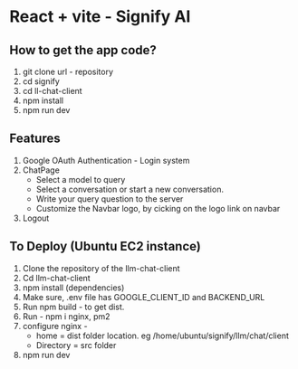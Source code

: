 # React + vite - Signify AI


## How to get the app code? 

1. git clone url - repository
2. cd signify
3. cd ll-chat-client
4. npm install 
5. npm run dev

## Features
1. Google OAuth Authentication - Login system
2. ChatPage 
    - Select a model to query
    - Select a conversation or start a new conversation.
    - Write your query question to the server
    - Customize the Navbar logo, by cicking on the logo link on navbar
3. Logout


## To Deploy (Ubuntu EC2 instance)

1. Clone the repository of the llm-chat-client
2. Cd llm-chat-client
3. npm install (dependencies)
4. Make sure, .env file has GOOGLE_CLIENT_ID and BACKEND_URL 
5. Run npm build - to get dist.
6. Run - npm i nginx, pm2
7. configure nginx - 
    - home =  dist folder location. eg /home/ubuntu/signify/llm/chat/client
    - Directory = src folder
8. npm run dev



